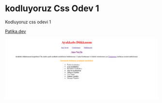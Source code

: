 # kodluyoruz Css Odev 1

Kodluyoruz css odevi 1  

[Patika.dev](https://app.patika.dev/emirhankumus)

![Ayakkabı Dükkanı](image.PNG)
